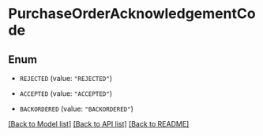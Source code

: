 # PurchaseOrderAcknowledgementCode

## Enum


* `REJECTED` (value: `"REJECTED"`)

* `ACCEPTED` (value: `"ACCEPTED"`)

* `BACKORDERED` (value: `"BACKORDERED"`)


[[Back to Model list]](../README.md#documentation-for-models) [[Back to API list]](../README.md#documentation-for-api-endpoints) [[Back to README]](../README.md)


